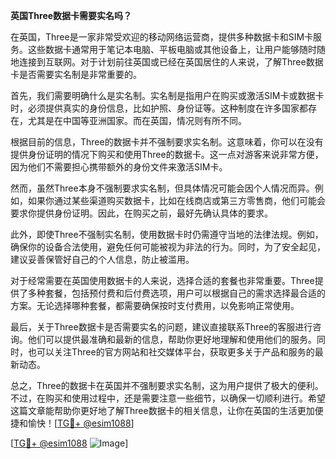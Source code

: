**英国Three数据卡需要实名吗？**

在英国，Three是一家非常受欢迎的移动网络运营商，提供多种数据卡和SIM卡服务。这些数据卡通常用于笔记本电脑、平板电脑或其他设备上，让用户能够随时随地连接到互联网。对于计划前往英国或已经在英国居住的人来说，了解Three数据卡是否需要实名制是非常重要的。

首先，我们需要明确什么是实名制。实名制是指用户在购买或激活SIM卡或数据卡时，必须提供真实的身份信息，比如护照、身份证等。这种制度在许多国家都存在，尤其是在中国等亚洲国家。而在英国，情况则有所不同。

根据目前的信息，Three的数据卡并不强制要求实名制。这意味着，你可以在没有提供身份证明的情况下购买和使用Three的数据卡。这一点对游客来说非常方便，因为他们不需要担心携带额外的身份文件来激活SIM卡。

然而，虽然Three本身不强制要求实名制，但具体情况可能会因个人情况而异。例如，如果你通过某些渠道购买数据卡，比如在线商店或第三方零售商，他们可能会要求你提供身份证明。因此，在购买之前，最好先确认具体的要求。

此外，即使Three不强制实名制，使用数据卡时仍需遵守当地的法律法规。例如，确保你的设备合法使用，避免任何可能被视为非法的行为。同时，为了安全起见，建议妥善保管好自己的个人信息，防止被滥用。

对于经常需要在英国使用数据卡的人来说，选择合适的套餐也非常重要。Three提供了多种套餐，包括预付费和后付费选项，用户可以根据自己的需求选择最合适的方案。无论选择哪种套餐，都需要确保按时支付费用，以免影响正常使用。

最后，关于Three数据卡是否需要实名的问题，建议直接联系Three的客服进行咨询。他们可以提供最准确和最新的信息，帮助你更好地理解和使用他们的服务。同时，也可以关注Three的官方网站和社交媒体平台，获取更多关于产品和服务的最新动态。

总之，Three的数据卡在英国并不强制要求实名制，这为用户提供了极大的便利。不过，在购买和使用过程中，还是需要注意一些细节，以确保一切顺利进行。希望这篇文章能帮助你更好地了解Three数据卡的相关信息，让你在英国的生活更加便捷和愉快！[[TG💪+ @esim1088](https://t.me/s/esim1088)]

[[TG💪+ @esim1088](https://t.me/s/esim1088) ![Image](https://i.postimg.cc/4NQfJmqS/Snipaste-2025-05-13-00-14-12.png)]